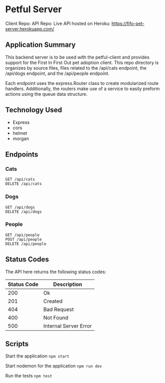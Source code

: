 # Petful Server

Client Repo:
API Repo: 
Live API hosted on Heroku: https://fifo-pet-server.herokuapp.com/

## Application Summary

This backend server is to be used with the petful-client and provides support for the First In First Out pet adoption client. This repo directory is organizes by source files, files related to the /api/cats endpoint, the /api/dogs endpoint, and the /api/people endpoint.

Each endpoint uses the express.Router class to create modularized route handlers. Additionally, the routers make use of a service to easily preform actions using the queue data structure.


## Technology Used
- Express
- cors
- helmet
- morgan

## Endpoints

### Cats
```GET /api/cats```<br/>
```DELETE /api/cats```

### Dogs
```GET /api/dogs```<br/>
```DELETE /api/dogs```

### People
```GET /api/people```<br/>
```POST /api/people```<br/>
```DELETE /api/people```

## Status Codes
The API here returns the following status codes:

| Status Code  | Description |
| ------------- | ------------- |
| 200  | Ok  |
| 201  | Created  |
| 404  | Bad Request  |
| 400  | Not Found  |
| 500  | Internal Server Error  |

## Scripts

Start the application `npm start`

Start nodemon for the application `npm run dev`

Run the tests `npm test`